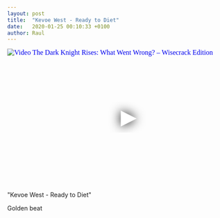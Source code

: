 ```yaml
---
layout: post
title:  "Kevoe West - Ready to Diet"
date:   2020-01-25 00:10:33 +0100
author: Raul
---
```

<iframe
  width="560"
  height="315"
  src="https://www.youtube.com/embed/DZcX6rC_LsQ"
  srcdoc="<style>*{padding:0;margin:0;overflow:hidden}html,body{height:100%}img,span{position:absolute;width:100%;top:0;bottom:0;margin:auto}span{height:1.5em;text-align:center;font:48px/1.5 sans-serif;color:white;text-shadow:0 0 0.5em black}</style><a href=https://www.youtube.com/embed/DZcX6rC_LsQ?autoplay=1><img src=https://img.youtube.com/vi/DZcX6rC_LsQ/hqdefault.jpg alt='Video The Dark Knight Rises: What Went Wrong? – Wisecrack Edition'><span>▶</span></a>"
  frameborder="0"
  allow="accelerometer; autoplay; encrypted-media; gyroscope; picture-in-picture"
  allowfullscreen
></iframe>

"Kevoe West - Ready to Diet"

Golden beat